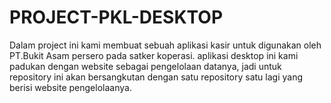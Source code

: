 # PROJECT-PKL-DESKTOP

Dalam project ini kami membuat sebuah aplikasi kasir untuk digunakan oleh PT.Bukit Asam persero pada satker koperasi.
aplikasi desktop ini kami padukan dengan website sebagai pengelolaan datanya, jadi untuk repository ini akan bersangkutan dengan satu repository satu lagi yang berisi website pengelolaanya.
